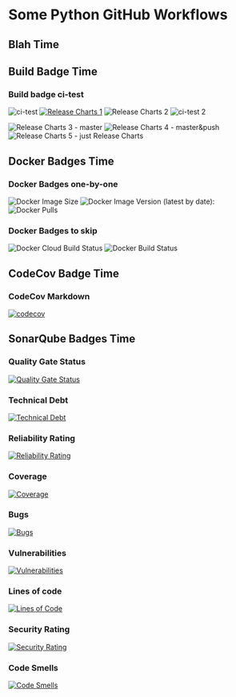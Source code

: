 # Some Python GitHub Workflows

## Blah Time

## Build Badge Time

### Build badge ci-test

![ci-test](https://github.com/sylweltan/github-actions-python/workflows/ci-test/badge.svg?branch=develop&event=push)
[![Release Charts 1](https://github.com/sylweltan/github-actions-python/workflows/Release%20Charts/badge.svg?branch=main)](https://github.com/sylweltan/github-actions-python/workflows/Release%20Charts/badge.svg?branch=master)
![Release Charts 2](https://github.com/sylweltan/github-actions-python/workflows/Release%20Charts/badge.svg?branch=master)
![ci-test 2](https://github.com/sylweltan/github-actions-python/workflows/ci-test/badge.svg?branch=develop&event=push)

![Release Charts 3 - master](https://github.com/sylweltan/github-actions-python/workflows/Release%20Charts/badge.svg?branch=master)
![Release Charts 4 - master&push](https://github.com/sylweltan/github-actions-python/workflows/Release%20Charts/badge.svg?branch=master&event=push)
![Release Charts 5 - just Release Charts](https://github.com/sylweltan/github-actions-python/workflows/Release%20Charts/badge.svg)

## Docker Badges Time

### Docker Badges one-by-one

![Docker Image Size](https://img.shields.io/docker/image-size/sylweltan/abc-image.svg?sort=date)
![Docker Image Version (latest by date):](https://img.shields.io/docker/v/sylweltan/abc-image.svg?sort=date)
![Docker Pulls](https://img.shields.io/docker/pulls/sylweltan/abc-image.svg)

### Docker Badges to skip

![Docker Cloud Build Status](https://img.shields.io/docker/cloud/build/sylweltan/abc-image.svg)
![Docker Build Status](https://img.shields.io/docker/automated/sylweltan/abc-image.svg)

## CodeCov Badge Time

### CodeCov Markdown

[![codecov](https://codecov.io/gh/sylweltan/github-actions-python/branch/master/graph/badge.svg?token=BY0D5SNBR8)](https://codecov.io/gh/sylweltan/github-actions-python)

## SonarQube Badges Time

### Quality Gate Status

[![Quality Gate Status](https://sonarcloud.io/api/project_badges/measure?project=github-actions-python&metric=alert_status)](https://sonarcloud.io/summary/new_code?id=github-actions-python)

### Technical Debt

[![Technical Debt](https://sonarcloud.io/api/project_badges/measure?project=github-actions-python&metric=sqale_index)](https://sonarcloud.io/summary/new_code?id=github-actions-python)

### Reliability Rating

[![Reliability Rating](https://sonarcloud.io/api/project_badges/measure?project=github-actions-python&metric=reliability_rating)](https://sonarcloud.io/summary/new_code?id=github-actions-python)

### Coverage

[![Coverage](https://sonarcloud.io/api/project_badges/measure?project=github-actions-python&metric=coverage)](https://sonarcloud.io/summary/new_code?id=github-actions-python)

### Bugs

[![Bugs](https://sonarcloud.io/api/project_badges/measure?project=github-actions-python&metric=bugs)](https://sonarcloud.io/summary/new_code?id=github-actions-python)

### Vulnerabilities

[![Vulnerabilities](https://sonarcloud.io/api/project_badges/measure?project=github-actions-python&metric=vulnerabilities)](https://sonarcloud.io/summary/new_code?id=github-actions-python)

### Lines of code

[![Lines of Code](https://sonarcloud.io/api/project_badges/measure?project=github-actions-python&metric=ncloc)](https://sonarcloud.io/summary/new_code?id=github-actions-python)

### Security Rating

[![Security Rating](https://sonarcloud.io/api/project_badges/measure?project=github-actions-python&metric=security_rating)](https://sonarcloud.io/summary/new_code?id=github-actions-python)

### Code Smells

[![Code Smells](https://sonarcloud.io/api/project_badges/measure?project=github-actions-python&metric=code_smells)](https://sonarcloud.io/summary/new_code?id=github-actions-python)
